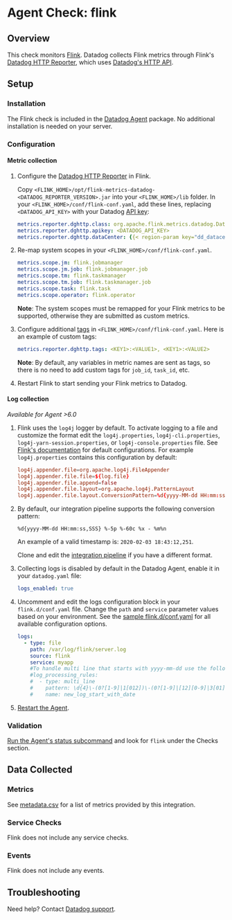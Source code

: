 # Agent Check: flink

## Overview

This check monitors [Flink][1]. Datadog collects Flink metrics through Flink's
[Datadog HTTP Reporter][2], which uses [Datadog's HTTP API][3].

## Setup

### Installation

The Flink check is included in the [Datadog Agent][4] package.
No additional installation is needed on your server.

### Configuration

#### Metric collection

1. Configure the [Datadog HTTP Reporter][2] in Flink.

     Copy `<FLINK_HOME>/opt/flink-metrics-datadog-<DATADOG_REPORTER_VERSION>.jar` into your `<FLINK_HOME>/lib` folder. In your `<FLINK_HOME>/conf/flink-conf.yaml`, add these lines, replacing `<DATADOG_API_KEY>` with your Datadog [API key][5]:

    ```yaml
    metrics.reporter.dghttp.class: org.apache.flink.metrics.datadog.DatadogHttpReporter
    metrics.reporter.dghttp.apikey: <DATADOG_API_KEY>
    metrics.reporter.dghttp.dataCenter: {{< region-param key="dd_datacenter" >}}
    ```

2. Re-map system scopes in your `<FLINK_HOME>/conf/flink-conf.yaml`.

    ```yaml
    metrics.scope.jm: flink.jobmanager
    metrics.scope.jm.job: flink.jobmanager.job
    metrics.scope.tm: flink.taskmanager
    metrics.scope.tm.job: flink.taskmanager.job
    metrics.scope.task: flink.task
    metrics.scope.operator: flink.operator
    ```

     **Note**: The system scopes must be remapped for your Flink metrics to be supported, otherwise they are submitted as custom metrics.

3. Configure additional [tags][2] in `<FLINK_HOME>/conf/flink-conf.yaml`. Here is an example of custom tags:

    ```yaml
    metrics.reporter.dghttp.tags: <KEY1>:<VALUE1>, <KEY1>:<VALUE2>
    ```

     **Note**: By default, any variables in metric names are sent as tags, so there is no need to add custom tags for `job_id`, `task_id`, etc.

4. Restart Flink to start sending your Flink metrics to Datadog.

#### Log collection

_Available for Agent >6.0_

1. Flink uses the `log4j` logger by default. To activate logging to a file and customize the format edit the `log4j.properties`, `log4j-cli.properties`, `log4j-yarn-session.properties`, or `log4j-console.properties` file. See [Flink's documentation][6] for default configurations. For example `log4j.properties` contains this configuration by default:

   ```conf
   log4j.appender.file=org.apache.log4j.FileAppender
   log4j.appender.file.file=${log.file}
   log4j.appender.file.append=false
   log4j.appender.file.layout=org.apache.log4j.PatternLayout
   log4j.appender.file.layout.ConversionPattern=%d{yyyy-MM-dd HH:mm:ss,SSS} %-5p %-60c %x - %m%n
   ```

2. By default, our integration pipeline supports the following conversion pattern:

    ```text
    %d{yyyy-MM-dd HH:mm:ss,SSS} %-5p %-60c %x - %m%n
    ```

     An example of a valid timestamp is: `2020-02-03 18:43:12,251`.

     Clone and edit the [integration pipeline][7] if you have a different format.

3. Collecting logs is disabled by default in the Datadog Agent, enable it in your `datadog.yaml` file:

   ```yaml
   logs_enabled: true
   ```

4. Uncomment and edit the logs configuration block in your `flink.d/conf.yaml` file. Change the `path` and `service` parameter values based on your environment. See the [sample flink.d/conf.yaml][8] for all available configuration options.

   ```yaml
   logs:
     - type: file
       path: /var/log/flink/server.log
       source: flink
       service: myapp
       #To handle multi line that starts with yyyy-mm-dd use the following pattern
       #log_processing_rules:
       #  - type: multi_line
       #    pattern: \d{4}\-(0?[1-9]|1[012])\-(0?[1-9]|[12][0-9]|3[01])
       #    name: new_log_start_with_date
   ```

5. [Restart the Agent][9].

### Validation

[Run the Agent's status subcommand][10] and look for `flink` under the Checks section.

## Data Collected

### Metrics

See [metadata.csv][11] for a list of metrics provided by this integration.

### Service Checks

Flink does not include any service checks.

### Events

Flink does not include any events.

## Troubleshooting

Need help? Contact [Datadog support][12].

[1]: https://flink.apache.org/
[2]: https://ci.apache.org/projects/flink/flink-docs-release-1.9/monitoring/metrics.html#datadog-orgapacheflinkmetricsdatadogdatadoghttpreporter
[3]: https://docs.datadoghq.com/api/?lang=bash#api-reference
[4]: https://app.datadoghq.com/account/settings#agent
[5]: https://app.datadoghq.com/organization-settings/api-keys
[6]: https://github.com/apache/flink/tree/master/flink-dist/src/main/flink-bin/conf
[7]: https://docs.datadoghq.com/logs/processing/#integration-pipelines
[8]: https://github.com/DataDog/integrations-core/blob/master/flink/datadog_checks/flink/data/conf.yaml.example
[9]: https://docs.datadoghq.com/agent/guide/agent-commands/#start-stop-and-restart-the-agent
[10]: https://docs.datadoghq.com/agent/guide/agent-commands/#agent-status-and-information
[11]: https://github.com/DataDog/integrations-core/blob/master/flink/metadata.csv
[12]: https://docs.datadoghq.com/help/

